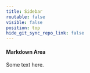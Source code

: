```yaml
---
title: Sidebar
routable: false
visible: false
position: top
hide_git_sync_repo_link: false
---
```


#### Markdown Area

Some text here.
